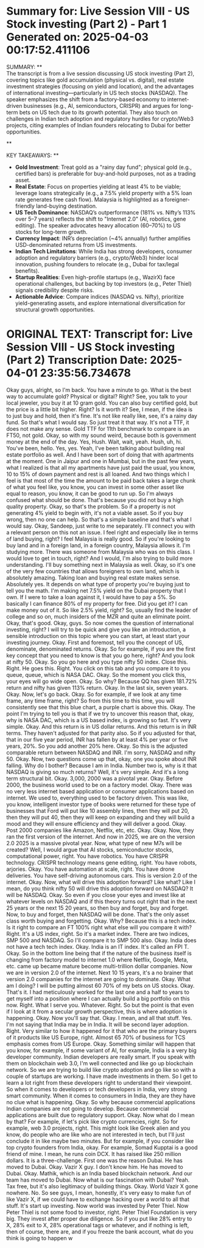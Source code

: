 Summary for: Live Session VIII - US Stock investing (Part 2)  - Part 1
Generated on: 2025-04-03 00:17:52.411106
==================================================

SUMMARY:
**  
The transcript is from a live session discussing US stock investing (Part 2), covering topics like gold accumulation (physical vs. digital), real estate investment strategies (focusing on yield and location), and the advantages of international investing—particularly in US tech stocks (NASDAQ). The speaker emphasizes the shift from a factory-based economy to internet-driven businesses (e.g., AI, semiconductors, CRISPR) and argues for long-term bets on US tech due to its growth potential. They also touch on challenges in Indian tech adoption and regulatory hurdles for crypto/Web3 projects, citing examples of Indian founders relocating to Dubai for better opportunities.  

**

KEY TAKEAWAYS:
**  
- **Gold Investment**: Treat gold as a "rainy day fund"; physical gold (e.g., certified bars) is preferable for buy-and-hold purposes, not as a trading asset.  
- **Real Estate**: Focus on properties yielding at least 4% to be viable; leverage loans strategically (e.g., a 7.5% yield property with a 5% loan rate generates free cash flow). Malaysia is highlighted as a foreigner-friendly land-buying destination.  
- **US Tech Dominance**: NASDAQ’s outperformance (181% vs. Nifty’s 113% over 5–7 years) reflects the shift to "Internet 2.0" (AI, robotics, gene editing). The speaker advocates heavy allocation (60–70%) to US stocks for long-term growth.  
- **Currency Impact**: INR’s depreciation (~4% annually) further amplifies USD-denominated returns from US investments.  
- **Indian Tech Limitations**: While India has strong developers, consumer adoption and regulatory barriers (e.g., crypto/Web3) hinder local innovation, pushing founders to relocate (e.g., Dubai for tax/legal benefits).  
- **Startup Realities**: Even high-profile startups (e.g., WazirX) face operational challenges, but backing by top investors (e.g., Peter Thiel) signals credibility despite risks.  
- **Actionable Advice**: Compare indices (NASDAQ vs. Nifty), prioritize yield-generating assets, and explore international diversification for structural growth opportunities.

ORIGINAL TEXT:
Transcript for: Live Session VIII - US Stock investing (Part 2) 
Transcription Date: 2025-04-01 23:35:56.734678
==================================================

 Okay guys, alright, so I'm back. You have a minute to go. What is the best way to accumulate gold? Physical or digital? Right? See, you talk to your local jeweler, you buy it at 10 gram gold. You can also buy certified gold, but the price is a little bit higher. Right? Is it worth it? See, I mean, if the idea is to just buy and hold, then it's fine. It's not like really like, see, it's a rainy day fund. So that's what I would say. So just treat it that way. It's not a TTF, it does not make any sense. Gold TTF for 11th benchmark to compare is an FT50, not gold. Okay, so with my sound weird, because both is government money at the end of the day. Yes, Hush. Wait, wait, yeah. Hush, uh, hi. You've been, hello. Yes, yes. Yeah, I've been talking about building real estate portfolio as well. And I have been sort of doing that with apartments at the moment. One in Jaipur and one in Mumbai, but in the past few years, what I realized is that all my apartments have just paid the usual, you know, 10 to 15% of down payment and rest is all loaned. And two things which I feel is that most of the time the amount to be paid back takes a large chunk of what you feel like, you know, you can invest in some other asset like equal to reason, you know, it can be good to run up. So I'm always confused what should be done. That's because you did not buy a high quality property. Okay, so that's the problem. So if a property is not generating 4% yield to begin with, it's not a viable asset. So if you buy wrong, then no one can help. So that's a simple baseline and that's what I would say. Okay, Sandeep, just write to me separately. I'll connect you with a relevant person on this not an issue. I feel right and especially like in terms of land buying, right? I feel Malaysia is really good. So if you're looking to buy land and in a foreign land, in a foreign country, Malaysia allows it. I'm studying more. There was someone from Malaysia who was on this class. I would love to get in touch, right? And I would, I'm also trying to build more understanding. I'll buy something next in Malaysia as well. Okay, so it's one of the very few countries that allows foreigners to own land, which is absolutely amazing. Taking loan and buying real estate makes sense. Absolutely yes. It depends on what type of property you're buying just to tell you the math. I'm making net 7.5% yield on the Dubai property that I own. If I were to take a loan against it, I would have to pay a 5%. So basically I can finance 80% of my property for free. Did you get it? I can make money out of it. So like 2.5% yield, right? So, usually find the leader of college and so on, much insiders of the MZR and quite an eliminate point. Okay, that's good. Okay, guys. So now comes the question of international investing, right? I will try to be quick and give you like an introduction, a sensible introduction on this topic where you can start, at least start your investing journey. Okay. First and foremost, tell you the concept of US, denominate, denominated returns. Okay. So for example, if you are the first key concept that you need to know is that you go here, right? And you look at nifty 50. Okay. So you go here and you type nifty 50 index. Close this. Right. He goes this. Right. You click on this tab and you compare it to you queue, queue, which is NASA DAC. Okay. So the moment you click this, your eyes will go wide open. Okay. So why? Because QQ has given 181.72% return and nifty has given 113% return. Okay. In the last six, seven years. Okay. Now, let's go back. Okay. So for example, if we look at any time frame, any time frame, right? So from this time to this time, you will consistently see that this blue chart, a purple chart is above this. Okay. The point I'm trying to tell you is that if we try to uncover this reason that, okay, why is NASA DAC, which is a US based index, is growing so fast. It's very simple. Okay. And this return is in US dollar returns. And this return is in INR terms. They haven't adjusted for that parity also. So if you adjusted for that, that in our five year period, INR has fallen by at least 4% per year or five years, 20%. So you add another 20% here. Okay. So this is the adjusted comparable return between NASDAQ and INR. I'm sorry, NASDAQ and nifty 50. Okay. Now, two questions come up that, okay, one you spoke about INR falling. Why do I bother? Because I am in India. Number two is, why is it that NASDAQ is giving so much returns? Well, it's very simple. And it's a long term structural bit. Okay. 3,000, 2000 was a pivotal year. Okay. Before 2000, the business world used to be on a factory model. Okay. There was no very less internet based application or consumer applications based on internet. We used to, everything used to be factory driven. This was like, you know, intelligent investor type of books were returned for these type of businesses that Ford will put like 10 assembly lines, then they will put 20, then they will put 40, then they will keep on expanding and they will build a mood and they will ensure efficiency and they will deliver a good. Okay. Post 2000 companies like Amazon, Netflix, etc, etc. Okay. Okay. Now, they ran the first version of the internet. And now in 2025, we are on the version 2.0 2025 is a massive pivotal year. Now, what type of new M7s will be created? Well, I would argue that AI stocks, semiconductor stocks, computational power, right. You have robotics. You have CRISPR technology. CRISPR technology means gene editing, right. You have robots, arjories. Okay. You have automation at scale, right. You have drone deliveries. You have self-driving autonomous cars. This is version 2.0 of the internet. Okay. Now, what will drive this adoption forward? Like what? Like I mean, do you think nifty 50 will drive this adoption forward on NASDAQ? It will be NASDAQ. Okay. So even if you close your eyes and invest like at whatever levels on NASDAQ and if this theory turns out right that in the next 25 years or the next 15 20 years, so then buy and forget, buy and forget. Now, to buy and forget, then NASDAQ will be done. That's the only asset class worth buying and forgetting. Okay. Why? Because this is a tech index. Is it right to compare an FT 100% right what else will you compare it with? Right. It's a US index, right. So it's a market index. There are two indices, SMP 500 and NASDAQ. So I'll compare it to SMP 500 also. Okay. India does not have a tech tech index. Okay. India is an IT index. It's called an FPI T. Okay. So in the bottom line being that if the nature of the business itself is changing from factory model to internet 1.0 where Netflix, Google, Meta, etc. came up became mature become multi-trillion dollar companies. Now we are in version 2.0 of the internet. Next 10 15 years, it's a no brainer that version 2.0 companies for the internet are going to dominate. Okay. What am I doing? I will be putting almost 60 70% of my bets on US stocks. Okay. That's it. I had meticulously worked for the last one and a half to years to get myself into a position where I can actually build a big portfolio on this now. Right. What I serve you. Whatever. Right. So but the point is that even if I look at it from a secular growth perspective, this is where adoption is happening. Okay. Now you'll say that. Okay. I mean, and all that stuff. Yes. I'm not saying that India may be in India. It will be second layer adoption. Right. Very similar to how it happened for it that who are the primary buyers of it products like US Europe, right. Almost 65 70% of business for TCS emphasis comes from US Europe. Okay. Something similar will happen that you know, for example, if some variant of AI, for example, India is a very big developer community. Indian developers are really smart. If you speak with them on blockchain web 3.0, I'm well connected and like go up blockchain network. So we are trying to build like crypto adoption and go like so with a couple of startups are working. I have made investments in them. So I get to learn a lot right from these developers right to understand their viewpoint. So when it comes to developers or tech developers in India, very strong smart community. When it comes to consumers in India, they are they have no clue what is happening. Okay. So why because commercial applications Indian companies are not going to develop. Because commercial applications are built due to regulatory support. Okay. Now what do I mean by that? For example, if let's pick like crypto currencies, right. So for example, web 3.0 projects, right. This might look like Greek alien and you know, do people who are like who are not interested in tech, but I'll just conclude it in like maybe two minutes. But for example, if you consider like top crypto founders from India, okay. For example, Somad Kupptai is a good friend of mine. I mean, he runs coin DCX. It has raised like 250 million dollars. It is a three-challenge. First one was the reason Dubai. He has moved to Dubai. Okay. Vazir X guy. I don't know him. He has moved to Dubai. Okay. Mathik, which is an India based blockchain network. And our team has moved to Dubai. Now what is our fascination with Dubai? Yeah. Tax free, but it's also legitimacy of building things. Okay. World Vazir X gone nowhere. No. So see guys, I mean, honestly, it's very easy to make fun of like Vazir X, if we could have to exchange hacking over a world to all that stuff. It's start up investing. Now world was invested by Peter Thiel. Now Peter Thiel is not some food to investor, right. Peter Thiel Foundation is very big. They invest after proper due diligence. So if you put like 28% entry to X, 28% exit to X, 28% operational tags or whatever, and if nothing is left, then of course, there are, and if you freeze the bank account, what do you think is going to happen w